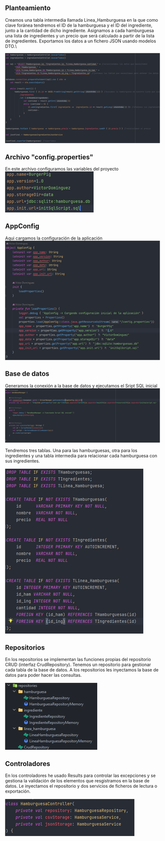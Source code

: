 
## Planteamiento

Creamos una tabla intermedia llamada Linea_Hamburguesa en la que como clave foránea tendremos el ID de la hamburguesa y el ID del ingrediente, junto a la cantidad de dicho ingrediente.
Asignamos a cada hamburguesa una lista de ingredientes y un precio que será calculado a partir de la lista de ingredientes.
Exportamos los datos a un fichero JSON usando modelos DTO.\

![img_8.png](img_8.png)

## Archivo "config.properties"
En este archivo configuramos las variables del proyecto\
![img_2.png](img_2.png)

## AppConfig
Aqui cargamos la configuración de la aplicación\
![img_3.png](img_3.png)

## Base de datos
Generamos la conexión a la base de datos y ejecutamos el Sript SQL inicial\
![img_4.png](img_4.png)

Tendremos tres tablas. Una para las hamburguesas, otra para los ingredientes y una tabla intermedia para relacionar cada hamburguesa con sus ingredientes.\
\
![img_5.png](img_5.png)

## Repositorios
En los repositorios se implementan las funciones propias del repositorio CRUD (interfaz CrudRepository). Tenemos un repositorio para gestionar cada tabla de la base de datos.
A los repositorios les inyectamos la base de datos para poder hacer las consultas.\
\
![img_6.png](img_6.png)

## Controladores
En los controladores he usado Results para controlar las excepciones y se gestiona la validación de los elementos que resgistramos en la base de datos.
Le inyectamos el repositorio y dos servicios de ficheros de lectura o exportación.\
\
![img_7.png](img_7.png)